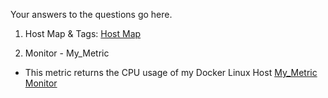 Your answers to the questions go here.

1. Host Map & Tags:
[Host Map](https://res.cloudinary.com/dx34xrygi/image/upload/v1545082408/Screen_Shot_2018-12-17_at_4.31.46_PM.png)

2. Monitor - My_Metric
- This metric returns the CPU usage of my Docker Linux Host
[My_Metric Monitor](https://res.cloudinary.com/dx34xrygi/image/upload/v1545247386/Screen_Shot_2018-12-19_at_2.19.58_PM.png)
